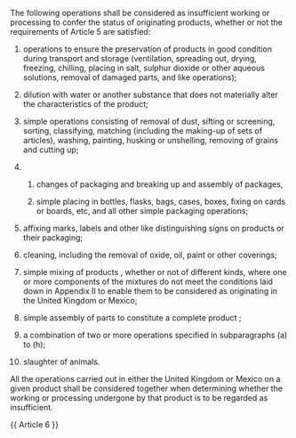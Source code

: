 The following operations shall be considered as insufficient working or processing to confer the status of originating products, whether or not the requirements of Article 5 are satisfied:

1. operations to ensure the preservation of products in good condition during transport and storage (ventilation, spreading out, drying, freezing, chilling, placing in salt, sulphur dioxide or other aqueous solutions, removal of damaged parts, and like operations);

2. dilution with water or another substance that does not materially alter the characteristics of the product;

3. simple operations consisting of removal of dust, sifting or screening, sorting, classifying, matching (including the making-up of sets of articles), washing, painting, husking or unshelling, removing of grains and cutting up;

4. 
    1.  changes of packaging and breaking up and assembly of packages,

    2.  simple placing in bottles, flasks, bags, cases, boxes, fixing on cards or boards, etc, and all other simple packaging operations;

5.  affixing marks, labels and other like distinguishing signs on products or their packaging;

6.  cleaning, including the removal of oxide, oil, paint or other coverings;

7.  simple mixing of products , whether or not of different kinds, where one or more components of the mixtures do not meet the conditions laid down in Appendix II to enable them to be considered as originating in the United Kingdom or Mexico;

8.  simple assembly of parts to constitute a complete product ;

9.  a combination of two or more operations specified in subparagraphs (a) to (h);

10. slaughter of animals.

All the operations carried out in either the United Kingdom or Mexico on a given product shall be considered together when determining whether the working or processing undergone by that product is to be regarded as insufficient.

{{ Article 6 }}
